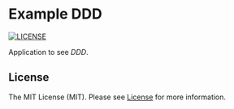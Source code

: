 # Example DDD

[![LICENSE](https://img.shields.io/badge/license-MIT-green)](LICENSE)

Application to see _DDD_.

## License

The MIT License (MIT). Please see [License](LICENSE) for more information.
